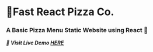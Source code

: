 # 🍕Fast React Pizza Co.

### A Basic Pizza Menu Static Website using React 👶

**_*🚀 Visit Live Demo [HERE](https://fast-react-pizza-co-fawn.vercel.app/)*_**
